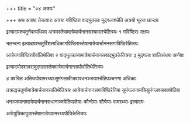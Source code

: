 +++
title = "०४ अत्रयः"

+++
अथ अत्रयः तेचत्वारः अत्रयः गविष्ठिरा वाद्भुतकाः मुद्गलाश्चेति अत्रयो भूरयः छान्दय

इत्यादयश्चतुर्नवत्यधिका अत्रयस्तेषामात्रेयार्चनानसश्यावाश्चेतित्रयः १ गविष्ठिराः दक्षयः

भलन्दना इत्यादयश्चतुर्विंशत्यधिकागविष्ठिरास्तेषामात्रेयार्चाननसगाविष्ठिरेतित्रयः

आत्रेयगाविष्ठिरपौर्वातिथेतिवा २ वाद्भुतकानामात्रेयार्चनानसवाद्भुतकेतित्रयः ३ मुद्गलाः शालिसंधयः अर्णवाः

इत्यादयोदशावरामुद्गलास्तेषमात्रेयार्चनानसपौर्वातिथेतित्रयः

४ क्वचित अतिथयोवामरथ्याःसुमंगलाबीजवापधनञ्जयाश्चेतिपञ्चगणा अधिकाः

तत्राद्यचतुर्णामात्रेयार्चनानसातिथेतित्रयः आत्रेयार्चनानसगाविष्ठिरेतिवा सुमंगलानामत्रिसुमंगलश्यावाश्वेतिवा

धनञ्जयानामात्रेयार्चनानसधानञ्जयेतिवालेयाः कौन्देयाः शौश्रेयाः वामरथ्याः इत्यादयः

अत्रेःपुत्रिकापुत्रास्तेषामात्रेयवामरथ्यपौत्रिकेतित्रयः
